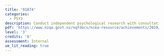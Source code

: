```yaml
---
title: '91874'
categories:
  - PSY3
description: Conduct independent psychological research with consultation
pdf: 'https://www.nzqa.govt.nz/nqfdocs/ncea-resource/achievements/2019/as91874.pdf'
level: '3'
credits: '6'
assessment: Internal
ue_lit_reading: true
---
```


